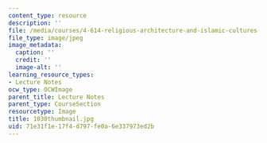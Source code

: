 ```yaml
---
content_type: resource
description: ''
file: /media/courses/4-614-religious-architecture-and-islamic-cultures-fall-2002/71e31f1e17f4d797fe0a6e337973ed2b_1030thumbnail.jpg
file_type: image/jpeg
image_metadata:
  caption: ''
  credit: ''
  image-alt: ''
learning_resource_types:
- Lecture Notes
ocw_type: OCWImage
parent_title: Lecture Notes
parent_type: CourseSection
resourcetype: Image
title: 1030thumbnail.jpg
uid: 71e31f1e-17f4-d797-fe0a-6e337973ed2b
---
```

